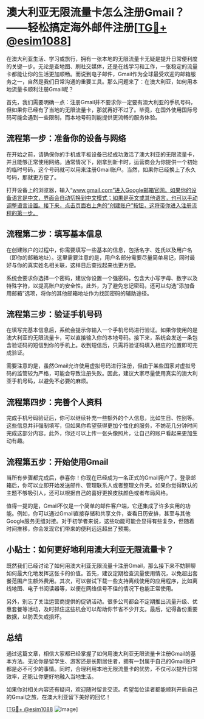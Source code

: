 # 澳大利亚无限流量卡怎么注册Gmail？——轻松搞定海外邮件注册[[TG💪+ @esim1088](https://t.me/s/esim1088)]

在澳大利亚生活、学习或旅行，拥有一张本地的无限流量卡无疑是提升日常便利度的关键一步。无论是查地图、刷社交媒体，还是在线学习和工作，一张稳定的流量卡都能让你的生活更加顺畅。而说到电子邮件，Gmail作为全球最受欢迎的邮箱服务之一，自然是我们日常沟通的重要工具。那么问题来了：在澳大利亚，如何用本地流量卡顺利注册Gmail呢？

首先，我们需要明确一点：注册Gmail并不要求你一定要有澳大利亚的手机号码，但如果你已经有了当地的无限流量卡，那就再好不过了。毕竟，在国外使用国际号码可能会遇到一些限制，而本地号码则能提供更流畅的服务体验。

## 流程第一步：准备你的设备与网络

在开始之前，请确保你的手机或平板设备已经成功激活了澳大利亚的无限流量卡，并且能够正常使用网络。通常情况下，刚拿到新卡时，运营商会为你提供一个初始的临时号码，这个号码就可以用来注册Gmail账户。当然，如果你已经换上了永久号码，那就更方便了。

打开设备上的浏览器，输入“www.gmail.com”进入Google邮箱官网。如果你的设备语言是中文，界面会自动切换到中文模式；如果是英文或其他语言，也可以手动调整语言设置。接下来，点击页面右上角的“创建账户”按钮，这将带你进入注册流程的第一步。

## 流程第二步：填写基本信息

在创建账户的过程中，你需要填写一些基本的信息，包括名字、姓氏以及用户名（即你的邮箱地址）。这里需要注意的是，用户名部分需要尽量简单易记，同时最好与你的真实姓名相关联，这样日后查找起来也更方便。

系统会要求你选择一个密码，建议你设置一个强密码，包含大小写字母、数字以及特殊字符，以提高账户的安全性。此外，为了避免忘记密码，还可以勾选“添加备用邮箱”选项，将你的其他邮箱地址作为找回密码的辅助途径。

## 流程第三步：验证手机号码

在填写完基本信息后，系统会提示你输入一个手机号码进行验证。如果你使用的是澳大利亚的无限流量卡，可以直接输入你的本地号码。接下来，系统会发送一条包含验证码的短信到你的手机上。收到短信后，只需将验证码填入相应的位置即可完成验证。

需要注意的是，虽然Gmail允许使用虚拟号码进行注册，但由于某些国家对虚拟号码的监管较为严格，可能会导致注册失败。因此，建议大家尽量使用真实的澳大利亚手机号码，以避免不必要的麻烦。

## 流程第四步：完善个人资料

完成手机号码验证后，你可以继续补充一些额外的个人信息，比如生日、性别等。这些信息并非强制填写，但如果你希望获得更加个性化的服务，不妨花几分钟时间完成这部分内容。此外，你还可以上传一张头像照片，让自己的账户看起来更加生动有趣。

## 流程第五步：开始使用Gmail

当所有步骤都完成后，恭喜你！你现在已经成为一名正式的Gmail用户了。登录邮箱后，你可以立即开始发送邮件、管理联系人或者整理文件夹。如果你觉得默认的主题不够吸引人，还可以根据自己的喜好更换皮肤颜色或者布局风格。

值得一提的是，Gmail不仅是一个简单的邮件客户端，它还集成了许多实用的功能。例如，你可以通过Gmail直接存储和共享文件，查看日历安排，甚至与其他Google服务无缝对接。对于初学者来说，这些功能可能会显得有些复杂，但随着时间推移，你会发现它们带来的便利远远超出了预期。

## 小贴士：如何更好地利用澳大利亚无限流量卡？

既然我们已经讨论了如何用澳大利亚无限流量卡注册Gmail，那么接下来不妨聊聊如何最大化地发挥这张卡的价值。首先，建议定期检查流量使用情况，以免超出套餐范围产生额外费用。其次，可以尝试下载一些支持离线使用的应用程序，比如离线地图、电子书阅读器等，以便在网络信号不佳的情况下也能正常使用。

另外，别忘了关注运营商提供的促销活动。很多公司都会不定期推出流量升级、优惠套餐等活动，及时抓住这些机会可以帮助你节省不少开支。最后，记得备份重要数据，以防丢失或损坏。

## 总结

通过这篇文章，相信大家都已经掌握了如何用澳大利亚无限流量卡注册Gmail的基本方法。无论你是留学生、游客还是长期居住者，拥有一封属于自己的Gmail账户都是必不可少的事情。同时，合理利用本地无限流量卡的优势，不仅可以提升日常效率，还能让你更好地融入当地生活。

如果你对相关内容还有疑问，欢迎随时留言交流。希望每位读者都能顺利开启自己的Gmail之旅，在澳大利亚留下美好的回忆！

[[TG💪+ @esim1088](https://t.me/s/esim1088) ![Image](https://i.postimg.cc/4NQfJmqS/Snipaste-2025-05-13-00-14-12.png)]